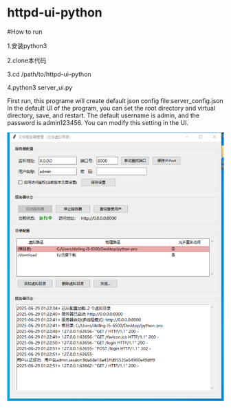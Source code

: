 # httpd-ui-python
#How to run

1.安装python3

2.clone本代码

3.cd /path/to/httpd-ui-python

4.python3 server_ui.py



First run, this programe will create default json config file:server_config.json
In the default UI of the program, you can set the root directory and 
virtual directory, save, and restart. The default username is admin, 
and the password is admin123456. 
You can modify this setting in the UI.


![登录界面截图](pic/主界面.png)
